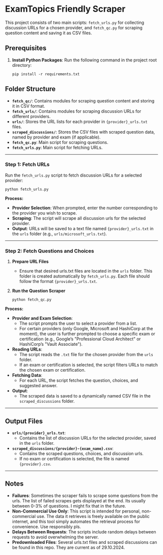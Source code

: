 
# ExamTopics Friendly Scraper

This project consists of two main scripts: `fetch_urls.py` for collecting discussion URLs for a chosen provider, and `fetch_qc.py` for scraping question content and saving it as CSV files.

## Prerequisites

1.  **Install Python Packages**:
Run the following command in the project root directory:
    
    `pip install -r requirements.txt`

## Folder Structure

-   **`fetch_qc/`**: Contains modules for scraping question content and storing it in CSV format.
-   **`fetch_urls/`**: Contains modules for scraping discussion URLs for different providers.
-   **`urls/`**: Stores the URL lists for each provider in `{provider}_urls.txt` files.
-   **`scraped_discussions/`**: Stores the CSV files with scraped question data, named by provider and exam (if applicable).
-   **`fetch_qc.py`**: Main script for scraping questions.
-   **`fetch_urls.py`**: Main script for fetching URLs.

----------

### Step 1: Fetch URLs

Run the `fetch_urls.py` script to fetch discussion URLs for a selected provider:

`python fetch_urls.py` 

**Process:**

-   **Provider Selection**: When prompted, enter the number corresponding to the provider you wish to scrape.
-   **Scraping**: The script will scrape all discussion urls for the selected provider.
-   **Output**: URLs will be saved to a text file named `{provider}_urls.txt` in the `urls` folder (e.g., `urls/microsoft_urls.txt`).

----------

### Step 2: Fetch Questions and Choices

1.  **Prepare URL Files**
    
    -   Ensure that desired urls.txt files are located in the `urls` folder. This folder is created automatically by `fetch_urls.py`. Each file should follow the format `{provider}_urls.txt`.
2.  **Run the Question Scraper**
    
    `python fetch_qc.py` 
    

**Process:**

-   **Provider and Exam Selection**:
    -   The script prompts the user to select a provider from a list.
    -   For certain providers (only Google, Microsoft and HashiCorp at the moment), the user is further prompted to choose a specific exam or certification (e.g., Google’s "Professional Cloud Architect" or HashiCorp’s "Vault Associate").
-   **Reading URLs**:
    -   The script reads the `.txt` file for the chosen provider from the `urls` folder.
    -   If an exam or certification is selected, the script filters URLs to match the chosen exam or certification.
-   **Fetching Data**:
    -   For each URL, the script fetches the question, choices, and suggested answer.
-   **Output**:
    -   The scraped data is saved to a dynamically named CSV file in the `scraped_discussions` folder.

----------

## Output Files

-   **`urls/{provider}_urls.txt`**:
    -   Contains the list of discussion URLs for the selected provider, saved in the `urls` folder.
-   **`scraped_discussions/{provider}-{exam_name}.csv`**:
    -   Contains the scraped questions, choices, and discussion urls.
    -   If no exam or certification is selected, the file is named `{provider}.csv`.

----------

## Notes

-   **Failures**: Sometimes the scraper fails to scrape some questions from the urls. The list of failed scrapes gets displayed at the end. Its usually between 0-3% of questions. I might fix that in the future. 
-   **Non-Commercial Use Only**: This script is intended for personal, non-commercial use. The data it retrieves is freely available on the public internet, and this tool simply automates the retrieval process for convenience. Use responsibly pls.
-   **Delays Between Requests**: The scripts include random delays between requests to avoid overwhelming the server.
-   **Predownloaded Files**: Several urls.txt files and scraped discussions can be found in this repo. They are current as of 29.10.2024. 
